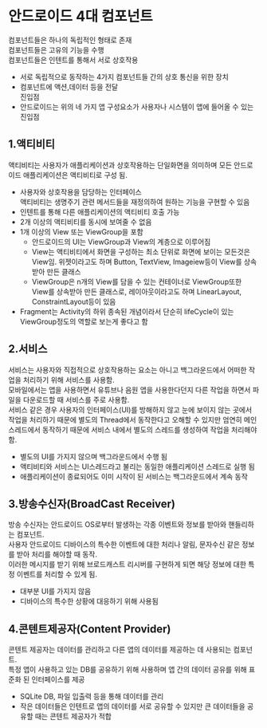 # 안드로이드 4대 컴포넌트  
컴포넌트들은 하나의 독립적인 형태로 존재  
컴포넌트들은 고유의 기능을 수행  
컴포넌트들은 인텐트를 통해서 서로 상호작용  
+ 서로 독립적으로 동작하는 4가지 컴포넌트들 간의 상호 통신을 위한 장치  
+ 컴포넌트에 액션,데이터 등을 전달  
진입점  
+ 안드로이드는 위의 네 가지 앱 구성요소가 사용자나 시스템이 앱에 들어올 수 있는 진입점  
## 1.액티비티  
액티비티는 사용자가 애플리케이션과 상호작용하는 단일화면을 의미하며 모든 안드로이드 애플리케이션은 액티비티로 구성 됨.  
+ 사용자와 상호작용을 담당하는 인터페이스  
액티비티는 생명주기 관련 메서드들을 재정의하여 원하는 기능을 구현할 수 있음  
+ 인텐트를 통해 다른 애플리케이션의 액티비티 호출 가능  
+ 2개 이상의 액티비티를 동시에 보여줄 수 없음  
+ 1개 이상의 View 또는 ViewGroup을 포함  
    - 안드로이드의 UI는 ViewGroup과 View의 계층으로 이루어짐  
    - View는 액티비티에서 화면을 구성하는 최소 단위로 화면에 보이는 모든것은 View임. 위젯이라고도 하며 Button, TextView, Imageiew등이 View를 상속받아 만든 클래스  
    - ViewGroup은 n개의 View를 담을 수 있는 컨테이너로 ViewGroup또한 View를 상속받아 만든 클래스로, 레이아웃이라고도 하며 LinearLayout, ConstraintLayout등이 있음  
+ Fragment는 Activity의 하위 종속된 개념이라서 단순히 lifeCycle이 있는 ViewGroup정도의 역할로 보는게 좋다고 함  

## 2.서비스  
서비스는 사용자와 직접적으로 상호작용하는 요소는 아니고 백그라운드에서 어떠한 작업을 처리하기 위해 서비스를 사용함.  
모바일에서는 앱을 사용하면서 유튜브나 음원 앱을 사용한다던지 다른 작업을 하면서 파일을 다운로드할 때 서비스를 주로 사용함.  
서비스 같은 경우 사용자의 인터페이스(UI)를 방해하지 않고 눈에 보이지 않는 곳에서 작업을 처리하기 때문에 별도의 Thread에서 동작한다고 오해할 수 있지만 엄연히 메인 스레드에서 동작하기 때문에 서비스 내에서 별도의 스레드를 생성하여 작업을 처리해야 함.  
+ 별도의 UI를 가지지 않으며 백그라운드에서 수행 됨  
+ 액티비티와 서비스는 UI스레드라고 불리는 동일한 애플리케이션 스레드로 실행 됨  
+ 애플리케이션이 종료되어도 이미 시작이 된 서비스는 백그라운드에서 계속 동작  

## 3.방송수신자(BroadCast Receiver)  
방송 수신자는 안드로이드 OS로부터 발생하는 각종 이벤트와 정보를 받아와 핸들리하는 컴포넌트.  
사용자 안드로이드 디바이스의 특수한 이벤트에 대한 처리나 알림, 문자수신 같은 정보를 받아 처리를 해야할 때 동작.  
이러한 메시지를 받기 위해 브로드캐스트 리시버를 구현하게 되면 해당 정보에 대한 특정 이벤트를 처리할 수 있게 됨.  
+ 대부분 UI를 가지지 않음  
+ 디바이스의 특수한 상황에 대응하기 위해 사용됨  

## 4.콘텐트제공자(Content Provider)  
콘텐트 제공자는 데이터를 관리하고 다른 앱의 데이터를 제공하는 데 사용되는 컴포넌트.  
특정 앱이 사용하고 있는 DB를 공유하기 위해 사용하며 앱 간의 데이터 공유를 위해 표준화 된 인터페이스를 제공  
+ SQLite DB, 파일 입출력 등을 통해 데이터를 관리  
+ 작은 데이터들은 인텐트로 앱의 데이터를 서로 공유할 수 있지만 큰 데이터들을 공유할 때는 콘텐트 제공자가 적합  



   